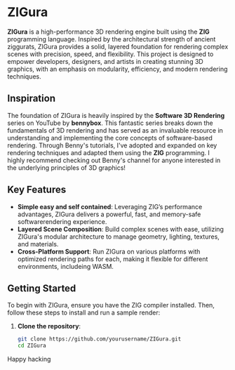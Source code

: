 # ZIGura

**ZIGura** is a high-performance 3D rendering engine built using the **ZIG** programming language. Inspired by the architectural strength of ancient ziggurats, ZIGura provides a solid, layered foundation for rendering complex scenes with precision, speed, and flexibility. This project is designed to empower developers, designers, and artists in creating stunning 3D graphics, with an emphasis on modularity, efficiency, and modern rendering techniques.

## Inspiration

The foundation of ZIGura is heavily inspired by the **Software 3D Rendering** series on YouTube by **bennybox**. This fantastic series breaks down the fundamentals of 3D rendering and has served as an invaluable resource in understanding and implementing the core concepts of software-based rendering. Through Benny's tutorials, I've adopted and expanded on key rendering techniques and adapted them using the **ZIG** programming. I highly recommend checking out Benny's channel for anyone interested in the underlying principles of 3D graphics!


## Key Features

- **Simple easy and self contained**: Leveraging ZIG’s performance advantages, ZIGura delivers a powerful, fast, and memory-safe softwarerendering experience.
- **Layered Scene Composition**: Build complex scenes with ease, utilizing ZIGura's modular architecture to manage geometry, lighting, textures, and materials.
- **Cross-Platform Support**: Run ZIGura on various platforms with optimized rendering paths for each, making it flexible for different environments, includeing WASM.

## Getting Started

To begin with ZIGura, ensure you have the ZIG compiler installed. Then, follow these steps to install and run a sample render:

1. **Clone the repository**:
   ```sh
   git clone https://github.com/yourusername/ZIGura.git
   cd ZIGura


Happy hacking